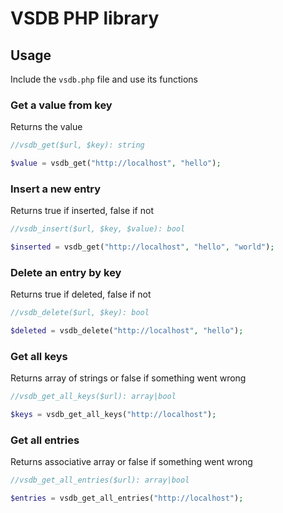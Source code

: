 # VSDB PHP library

## Usage

Include the ``vsdb.php`` file and use its functions

### Get a value from key

Returns the value

```php
//vsdb_get($url, $key): string

$value = vsdb_get("http://localhost", "hello");
```

### Insert a new entry

Returns true if inserted, false if not

```php
//vsdb_insert($url, $key, $value): bool

$inserted = vsdb_get("http://localhost", "hello", "world");
```

### Delete an entry by key

Returns true if deleted, false if not

```php
//vsdb_delete($url, $key): bool

$deleted = vsdb_delete("http://localhost", "hello");
```

### Get all keys

Returns array of strings or false if something went wrong

```php
//vsdb_get_all_keys($url): array|bool

$keys = vsdb_get_all_keys("http://localhost");
```

### Get all entries

Returns associative array or false if something went wrong

```php
//vsdb_get_all_entries($url): array|bool

$entries = vsdb_get_all_entries("http://localhost");
```